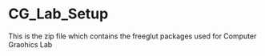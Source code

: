 # CG_Lab_Setup
This is the zip file which contains the freeglut packages used for Computer Graohics Lab
